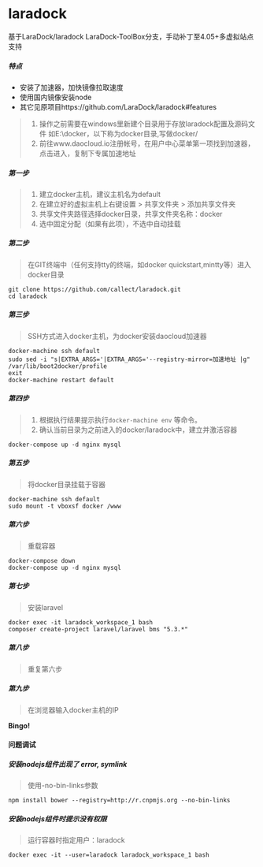 # laradock
基于LaraDock/laradock LaraDock-ToolBox分支，手动补丁至4.05+多虚拟站点支持

##### 特点

- 安装了加速器，加快镜像拉取速度
- 使用国内镜像安装node
- 其它见原项目https://github.com/LaraDock/laradock#features

> 1. 操作之前需要在windows里新建个目录用于存放laradock配置及源码文件 如E:\docker，以下称为docker目录,写做docker/
> 2. 前往www.daocloud.io注册帐号，在用户中心菜单第一项找到加速器，点击进入，复制下专属加速地址

##### 第一步

> 1. 建立docker主机，建议主机名为default
> 2. 在建立好的虚拟主机上右键设置 > 共享文件夹 > 添加共享文件夹
> 3. 共享文件夹路径选择docker目录，共享文件夹名称：docker
> 4. 选中固定分配（如果有此项），不选中自动挂载

##### 第二步

> 在GIT终端中（任何支持tty的终端，如docker quickstart,mintty等）进入docker目录

```
git clone https://github.com/callect/laradock.git
cd laradock
```

##### 第三步

> SSH方式进入docker主机，为docker安装daocloud加速器

```
docker-machine ssh default
sudo sed -i "s|EXTRA_ARGS='|EXTRA_ARGS='--registry-mirror=加速地址 |g" /var/lib/boot2docker/profile
exit
docker-machine restart default
```

##### 第四步

> 1. 根据执行结果提示执行`docker-machine env` 等命令。
> 2. 确认当前目录为之前进入的docker/laradock中，建立并激活容器

```
docker-compose up -d nginx mysql
```

##### 第五步

> 将docker目录挂载于容器

```
docker-machine ssh default
sudo mount -t vboxsf docker /www
```

##### 第六步

> 重载容器

```
docker-compose down
docker-compose up -d nginx mysql
```

##### 第七步

> 安装laravel

```
docker exec -it laradock_workspace_1 bash
composer create-project laravel/laravel bms "5.3.*"
```

##### 第八步

> 重复第六步

##### 第九步

> 在浏览器输入docker主机的IP

**Bingo!**



#### 问题调试

##### 安装nodejs组件出现了 error, symlink

> 使用-no-bin-links参数

```
npm install bower --registry=http://r.cnpmjs.org --no-bin-links
```

##### 安装nodejs组件时提示没有权限

> 运行容器时指定用户：laradock

```
docker exec -it --user=laradock laradock_workspace_1 bash
```

